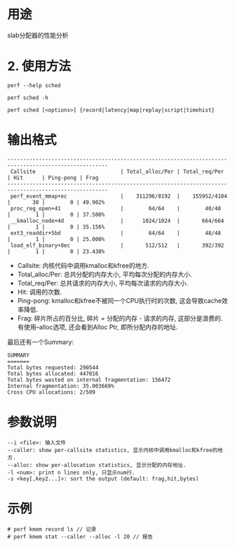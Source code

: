 
# 用途

slab分配器的性能分析

# 2. 使用方法


```
perf --help sched
```

```
perf sched -h
```

```
perf sched [<options>] {record|latency|map|replay|script|timehist}
```

# 输出格式

```
------------------------------------------------------------------------------------------------------
 Callsite                           | Total_alloc/Per | Total_req/Per   | Hit      | Ping-pong | Frag
------------------------------------------------------------------------------------------------------
 perf_event_mmap+ec                 |    311296/8192  |    155952/4104  |       38 |        0 | 49.902%
 proc_reg_open+41                   |        64/64    |        40/40    |        1 |        0 | 37.500%
 __kmalloc_node+4d                  |      1024/1024  |       664/664   |        1 |        0 | 35.156%
 ext3_readdir+5bd                   |        64/64    |        48/48    |        1 |        0 | 25.000%
 load_elf_binary+8ec                |       512/512   |       392/392   |        1 |        0 | 23.438%
```

* Callsite: 内核代码中调用kmalloc和kfree的地方. 
* Total_alloc/Per: 总共分配的内存大小, 平均每次分配的内存大小. 
* Total_req/Per: 总共请求的内存大小, 平均每次请求的内存大小. 
* Hit: 调用的次数. 
* Ping-pong: kmalloc和kfree不被同一个CPU执行时的次数, 这会导致cache效率降低. 
* Frag: 碎片所占的百分比, 碎片 = 分配的内存 - 请求的内存, 这部分是浪费的. 
有使用–alloc选项, 还会看到Alloc Ptr, 即所分配内存的地址. 

最后还有一个Summary: 

```
SUMMARY
=======
Total bytes requested: 290544
Total bytes allocated: 447016
Total bytes wasted on internal fragmentation: 156472
Internal fragmentation: 35.003669%
Cross CPU allocations: 2/509
```

# 参数说明

```
--i <file>: 输入文件
--caller: show per-callsite statistics, 显示内核中调用kmalloc和kfree的地方. 
--alloc: show per-allocation statistics, 显示分配的内存地址. 
-l <num>: print n lines only, 只显示num行. 
-s <key[,key2...]>: sort the output (default: frag,hit,bytes)
```

##


# 示例

```
# perf kmem record ls // 记录
# perf kmem stat --caller --alloc -l 20 // 报告
```

